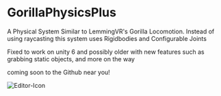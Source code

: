 # GorillaPhysicsPlus
A Physical System Similar to LemmingVR's Gorilla Locomotion. Instead of using raycasting this system uses Rigidbodies and Configurable Joints

Fixed to work on unity 6 and possibly older with new features such as grabbing static objects, and more on the way

coming soon to the Github near you!




![Editor-Icon](https://github.com/user-attachments/assets/99f56515-9e97-4add-8885-fcb4e17cb613)
